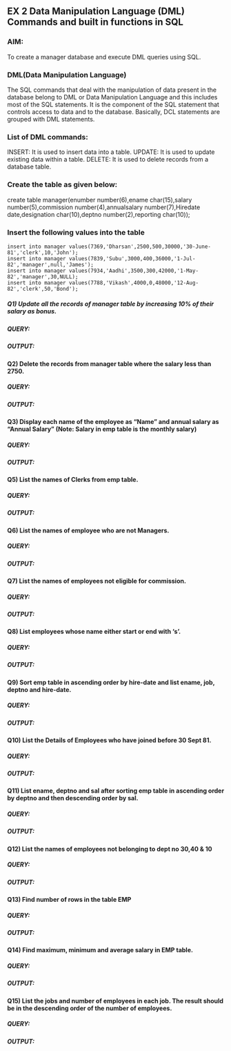 ## EX 2 Data Manipulation Language (DML) Commands and built in functions in SQL
### AIM:
To create a manager database and execute DML queries using SQL.

### DML(Data Manipulation Language)
The SQL commands that deal with the manipulation of data present in the database belong to DML or Data Manipulation Language and this includes most of the SQL statements. It is the component of the SQL statement that controls access to data and to the database. Basically, DCL statements are grouped with DML statements.
### List of DML commands:
INSERT: It is used to insert data into a table.
UPDATE: It is used to update existing data within a table.
DELETE: It is used to delete records from a database table.
### Create the table as given below:
create table manager(enumber number(6),ename char(15),salary number(5),commission number(4),annualsalary number(7),Hiredate date,designation char(10),deptno number(2),reporting char(10));
### Insert the following values into the table
```
insert into manager values(7369,'Dharsan',2500,500,30000,'30-June-81','clerk',10,'John');
insert into manager values(7839,'Subu',3000,400,36000,'1-Jul-82','manager',null,'James');
insert into manager values(7934,'Aadhi',3500,300,42000,'1-May-82','manager',30,NULL);
insert into manager values(7788,'Vikash',4000,0,48000,'12-Aug-82','clerk',50,'Bond');
```
##### Q1) Update all the records of manager table by increasing 10% of their salary as bonus.
##### QUERY:
##### OUTPUT:
#### Q2) Delete the records from manager table where the salary less than 2750.
##### QUERY:
##### OUTPUT:
#### Q3) Display each name of the employee as “Name” and annual salary as “Annual Salary” (Note: Salary in emp table is the monthly salary)
##### QUERY:
##### OUTPUT:
#### Q5) List the names of Clerks from emp table.
##### QUERY:
##### OUTPUT:
#### Q6) List the names of employee who are not Managers.
##### QUERY:
##### OUTPUT:
#### Q7) List the names of employees not eligible for commission.
##### QUERY:
##### OUTPUT:
#### Q8) List employees whose name either start or end with ‘s’.
##### QUERY:
##### OUTPUT:
#### Q9) Sort emp table in ascending order by hire-date and list ename, job, deptno and hire-date.
##### QUERY:
##### OUTPUT:
#### Q10) List the Details of Employees who have joined before 30 Sept 81.
##### QUERY:
##### OUTPUT:
#### Q11) List ename, deptno and sal after sorting emp table in ascending order by deptno and then descending order by sal.
##### QUERY:
##### OUTPUT:
#### Q12) List the names of employees not belonging to dept no 30,40 & 10
##### QUERY:
##### OUTPUT:
#### Q13) Find number of rows in the table EMP
##### QUERY:
##### OUTPUT:
#### Q14) Find maximum, minimum and average salary in EMP table.
##### QUERY:
##### OUTPUT:
#### Q15) List the jobs and number of employees in each job. The result should be in the descending order of the number of employees.
##### QUERY:
##### OUTPUT:
